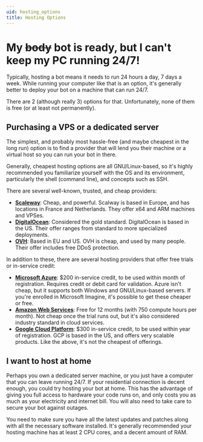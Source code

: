 ```yaml
---
uid: hosting_options
title: Hosting Options
---
```

# My ~~body~~ bot is ready, but I can't keep my PC running 24/7!

Typically, hosting a bot means it needs to run 24 hours a day, 7 days a week. While running your computer like that is 
an option, it's generally better to deploy your bot on a machine that can run 24/7.

There are 2 (although really 3) options for that. Unfortunately, none of them is free (or at least not permanently).

## Purchasing a VPS or a dedicated server

The simplest, and probably most hassle-free (and maybe cheapest in the long run) option is to find a provider that will 
lend you their machine or a virtual host so you can run your bot in there.

Generally, cheapest hosting options are all GNU/Linux-based, so it's highly recommended you familiarize yourself with the
OS and its environment, particularly the shell (command line), and concepts such as SSH.

There are several well-known, trusted, and cheap providers:

* [**Scaleway**](https://www.scaleway.com/ "Scaleway"): Cheap, and powerful. Scalway is based in Europe, and has locations 
  in France and Netherlands. They offer x64 and ARM machines and VPSes.
* [**DigitalOcean**](https://www.digitalocean.com/ "DigitalOcean"): Considered the gold standard. DigitalOcean is based in 
  the US. Their offer ranges from standard to more specialized deployments.
* [**OVH**](https://www.ovh.com/us/ "OVH"): Based in EU and US. OVH is cheap, and used by many people. Their offer includes 
  free DDoS protection.

In addition to these, there are several hosting providers that offer free trials or in-service credit:

* [**Microsoft Azure**](https://azure.microsoft.com/en-us/free/?cdn=disable "Microsoft Azure"): $200 in-service credit, 
  to be used within month of registration. Requires credit or debit card for validation. Azure isn't cheap, but it supports 
  both Windows and GNU/Linux-based servers. If you're enrolled in Microsoft Imagine, it's possible to get these cheaper or 
  free.
* [**Amazon Web Services**](https://aws.amazon.com/free/ "AWS"): Free for 12 months (with 750 compute hours per month). Not 
  cheap once the trial runs out, but it's also considered industry standard in cloud services.
* [**Google Cloud Platform**](https://cloud.google.com/free/ "Google Cloud Platform"): $300 in-service credit, to be used 
  within year of registration. GCP is based in the US, and offers very scalable products. Like the above, it's not the 
  cheapest of offerings.

## I want to host at home

Perhaps you own a dedicated server machine, or you just have a computer that you can leave running 24/7. If your residential 
connection is decent enough, you could try hosting your bot at home. This has the advantage of giving you full access to 
hardware your code runs on, and only costs you as much as your electricity and internet bill. You will also need to take care 
to secure your bot against outages.

You need to make sure you have all the latest updates and patches along with all the necessary software installed. It's generally 
recommended your hosting machine has at least 2 CPU cores, and a decent amount of RAM.

